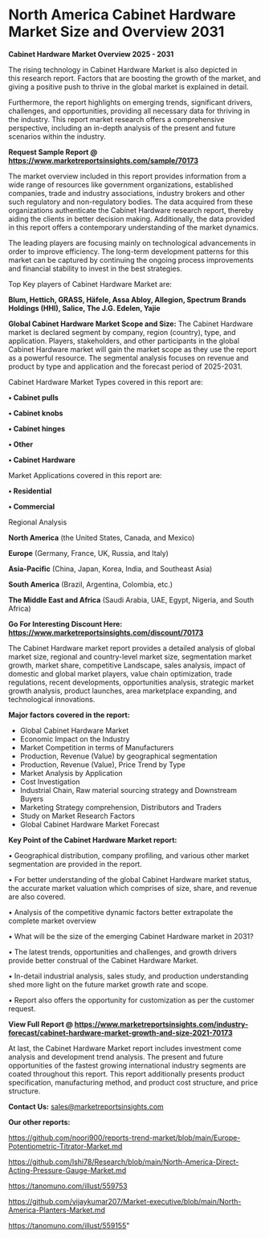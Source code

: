 # North America Cabinet Hardware Market Size and Overview 2031

<Strong> Cabinet Hardware Market Overview 2025 - 2031</strong>

The rising technology in Cabinet Hardware Market is also depicted in this research report. Factors that are boosting the growth of the market, and giving a positive push to thrive in the global market is explained in detail.

Furthermore, the report highlights on emerging trends, significant drivers, challenges, and opportunities, providing all necessary data for thriving in the industry. This report market research offers a comprehensive perspective, including an in-depth analysis of the present and future scenarios within the industry.

<strong>Request Sample Report @ <a href=https://www.marketreportsinsights.com/sample/70173>https://www.marketreportsinsights.com/sample/70173</a></strong>

The market overview included in this report provides information from a wide range of resources like government organizations, established companies, trade and industry associations, industry brokers and other such regulatory and non-regulatory bodies. The data acquired from these organizations authenticate the Cabinet Hardware research report, thereby aiding the clients in better decision making. Additionally, the data provided in this report offers a contemporary understanding of the market dynamics.

The leading players are focusing mainly on technological advancements in order to improve efficiency. The long-term development patterns for this market can be captured by continuing the ongoing process improvements and financial stability to invest in the best strategies.

Top Key players of Cabinet Hardware Market are:

<strong>Blum, Hettich, GRASS, Häfele, Assa Abloy, Allegion, Spectrum Brands Holdings (HHI), Salice, The J.G. Edelen, Yajie</strong>

<strong><b>Global Cabinet Hardware Market Scope and Size:</b></strong>
The Cabinet Hardware market is declared segment by company, region (country), type, and application. Players, stakeholders, and other participants in the global Cabinet Hardware market will gain the market scope as they use the report as a powerful resource. The segmental analysis focuses on revenue and product by type and application and the forecast period of 2025-2031.

Cabinet Hardware Market Types covered in this report are:

<strong>• Cabinet pulls

• Cabinet knobs

• Cabinet hinges

• Other

• Cabinet Hardware</strong>

Market Applications covered in this report are:

<strong>• Residential

• Commercial</strong> 

Regional Analysis

<strong>North America</strong> (the United States, Canada, and Mexico)

<strong>Europe</strong> (Germany, France, UK, Russia, and Italy)

<strong>Asia-Pacific</strong> (China, Japan, Korea, India, and Southeast Asia)

<strong>South America</strong> (Brazil, Argentina, Colombia, etc.)

<strong>The Middle East and Africa</strong> (Saudi Arabia, UAE, Egypt, Nigeria, and South Africa)

<strong>Go For Interesting Discount Here: <a href=https://www.marketreportsinsights.com/discount/70173>https://www.marketreportsinsights.com/discount/70173</a></strong>

The Cabinet Hardware market report provides a detailed analysis of global market size, regional and country-level market size, segmentation market growth, market share, competitive Landscape, sales analysis, impact of domestic and global market players, value chain optimization, trade regulations, recent developments, opportunities analysis, strategic market growth analysis, product launches, area marketplace expanding, and technological innovations.

<strong><b>Major factors covered in the report:</b></strong>
<ul>
  <li>Global Cabinet Hardware Market </li>
  <li>Economic Impact on the Industry</li>
  <li>Market Competition in terms of Manufacturers</li>
  <li>Production, Revenue (Value) by geographical segmentation</li>
  <li>Production, Revenue (Value), Price Trend by Type</li>
  <li>Market Analysis by Application</li>
  <li>Cost Investigation</li>
  <li>Industrial Chain, Raw material sourcing strategy and Downstream Buyers</li>
  <li>Marketing Strategy comprehension, Distributors and Traders</li>
  <li>Study on Market Research Factors</li>
  <li>Global Cabinet Hardware Market Forecast</li>
</ul>

<strong><b>Key Point of the Cabinet Hardware Market report:</b></strong>

• Geographical distribution, company profiling, and various other market segmentation are provided in the report.

• For better understanding of the global Cabinet Hardware market status, the accurate market valuation which comprises of size, share, and revenue are also covered.

• Analysis of the competitive dynamic factors better extrapolate the complete market overview

• What will be the size of the emerging Cabinet Hardware market in 2031?

• The latest trends, opportunities and challenges, and growth drivers provide better construal of the Cabinet Hardware Market.

• In-detail industrial analysis, sales study, and production understanding shed more light on the future market growth rate and scope.

• Report also offers the opportunity for customization as per the customer request.

<strong><b>View Full Report @ <a href=https://www.marketreportsinsights.com/industry-forecast/cabinet-hardware-market-growth-and-size-2021-70173>https://www.marketreportsinsights.com/industry-forecast/cabinet-hardware-market-growth-and-size-2021-70173</a></b></strong>


At last, the Cabinet Hardware Market report includes investment come analysis and development trend analysis. The present and future opportunities of the fastest growing international industry segments are coated throughout this report. This report additionally presents product specification, manufacturing method, and product cost structure, and price structure.

<strong>Contact Us:</strong>
sales@marketreportsinsights.com

<strong>Our other reports:</strong>

<a href=https://github.com/noori900/reports-trend-market/blob/main/Europe-Potentiometric-Titrator-Market.md>https://github.com/noori900/reports-trend-market/blob/main/Europe-Potentiometric-Titrator-Market.md</a>

<a href=https://github.com/Ishi78/Research/blob/main/North-America-Direct-Acting-Pressure-Gauge-Market.md>https://github.com/Ishi78/Research/blob/main/North-America-Direct-Acting-Pressure-Gauge-Market.md</a>

<a href=https://tanomuno.com/illust/559753>https://tanomuno.com/illust/559753</a>

<a href=https://github.com/vijaykumar207/Market-executive/blob/main/North-America-Planters-Market.md>https://github.com/vijaykumar207/Market-executive/blob/main/North-America-Planters-Market.md</a>

<a href=https://tanomuno.com/illust/559155>https://tanomuno.com/illust/559155</a>"
